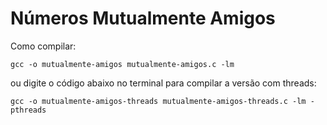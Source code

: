 # Números Mutualmente Amigos

Como compilar:
```
gcc -o mutualmente-amigos mutualmente-amigos.c -lm
```

ou digite o código abaixo no terminal para compilar a versão com threads:
```
gcc -o mutualmente-amigos-threads mutualmente-amigos-threads.c -lm -pthreads
```
